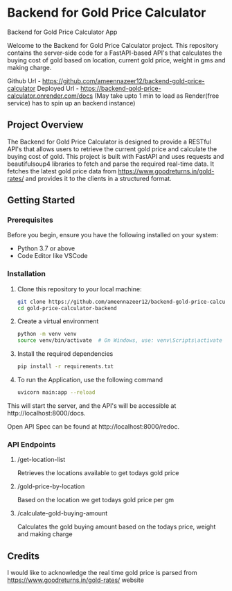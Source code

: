 # Backend for Gold Price Calculator
Backend for Gold Price Calculator App

Welcome to the Backend for Gold Price Calculator project. This repository contains the server-side code for a FastAPI-based API's that calculates the buying cost of gold based on location, current gold price, weight in gms and making charge.

Github Url - https://github.com/ameennazeer12/backend-gold-price-calculator
Deployed Url - https://backend-gold-price-calculator.onrender.com/docs (May take upto 1 min to load as Render(free service) has to spin up an backend instance)

## Project Overview

The Backend for Gold Price Calculator is designed to provide a RESTful API's that allows users to retrieve the current gold price and calculate the buying cost of gold. This project is built with FastAPI and uses requests and beautifulsoup4 libraries to fetch and parse the required real-time data. It fetches the latest gold price data from https://www.goodreturns.in/gold-rates/ and provides it to the clients in a structured format.

## Getting Started

### Prerequisites

Before you begin, ensure you have the following installed on your system:

- Python 3.7 or above
- Code Editor like VSCode

### Installation

1. Clone this repository to your local machine:

   ```bash
   git clone https://github.com/ameennazeer12/backend-gold-price-calculator.git
   cd gold-price-calculator-backend

2. Create a virtual environment

    ```bash
    python -m venv venv
    source venv/bin/activate  # On Windows, use: venv\Scripts\activate

3. Install the required dependencies

    ```bash
    pip install -r requirements.txt

4. To run the Application, use the following command

    ```bash
    uvicorn main:app --reload

This will start the server, and the API's will be accessible at http://localhost:8000/docs.

Open API Spec can be found at http://localhost:8000/redoc.


### API Endpoints

1. /get-location-list

    Retrieves the locations available to get todays gold price 

2. /gold-price-by-location

    Based on the location we get todays gold price per gm 

3. /calculate-gold-buying-amount

    Calculates the gold buying amount based on the todays price, weight and making charge

## Credits

I would like to acknowledge the real time gold price is parsed from https://www.goodreturns.in/gold-rates/ website